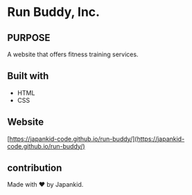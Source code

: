# Run Buddy, Inc.

## PURPOSE
A website that offers fitness training services.

## Built with
* HTML
* CSS

## Website
[https://japankid-code.github.io/run-buddy/](https://japankid-code.github.io/run-buddy/)

## contribution
Made with ❤️ by Japankid.